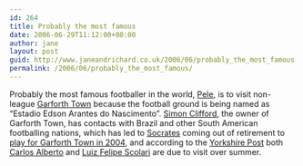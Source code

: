 ```yaml
---
id: 264
title: Probably the most famous
date: 2006-06-29T11:12:00+00:00
author: jane
layout: post
guid: http://www.janeandrichard.co.uk/2006/06/probably_the_most_famous
permalink: /2006/06/probably_the_most_famous/
---
```

Probably the most famous footballer in the world, [Pele](http://en.wikipedia.org/wiki/Pele), is to visit non-league [Garforth Town](http://www.garforthtown.com/content/) because the football ground is being named as &#8220;Estadio Edson Arantes do Nascimento&#8221;. [Simon Clifford](http://en.wikipedia.org/wiki/Simon_Clifford), the owner of Garforth Town, has contacts with Brazil and other South American footballing nations, which has led to [Socrates](http://en.wikipedia.org/wiki/S%C3%B3crates) coming out of retirement to [play for Garforth Town in 2004](http://news.bbc.co.uk/sport1/hi/funny_old_game/4025193.stm), and according to the [Yorkshire Post](http://www.yorkshiretoday.co.uk/ViewArticle2.aspx?sectionid=55&articleid=1595531) both [Carlos Alberto](http://en.wikipedia.org/wiki/Carlos_Alberto) and [Luiz Felipe Scolari](http://en.wikipedia.org/wiki/Luiz_Felipe_Scolari) are due to visit over summer.